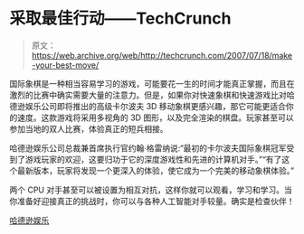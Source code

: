 # 采取最佳行动——TechCrunch

> 原文：<https://web.archive.org/web/http://techcrunch.com/2007/07/18/make-your-best-move/>

国际象棋是一种相当容易学习的游戏，可能要花一生的时间才能真正掌握，而且在激烈的比赛中确实需要大量的注意力。但是，如果你对快速象棋和快速游戏比对哈德逊娱乐公司即将推出的高级卡尔波夫 3D 移动象棋更感兴趣，那它可能更适合你的速度。这款游戏将采用多视角的 3D 图形，以及完全渲染的棋盘。玩家甚至可以参加当地的双人比赛，体验真正的短兵相接。

哈德逊娱乐公司总裁兼首席执行官约翰·格雷纳说:“最初的卡尔波夫国际象棋冠军受到了游戏玩家的欢迎，这要归功于它的深度游戏性和先进的计算机对手。”“有了这个最新版本，玩家将发现一个更深入的体验，使它成为一个完美的移动象棋体验。”

两个 CPU 对手甚至可以被设置为相互对抗，这样你就可以观看，学习和学习。当你准备好迎接真正的挑战时，你可以与各种人工智能对手较量。确实是检查伙伴！

[哈德逊娱乐](https://web.archive.org/web/20210117123751/http://www.hudsonent.com/)